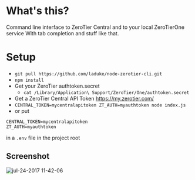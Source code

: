 # What's this?
Command line interface to ZeroTier Central and to your local ZeroTierOne service
With tab completion and stuff like that.

# Setup
- `git pull https://github.com/laduke/node-zerotier-cli.git`
- `npm install`
- Get your ZeroTier authtoken.secret 
  - `cat /Library/Application\ Support/ZeroTier/One/authtoken.secret `
- Get a ZeroTier Central API Token https://my.zerotier.com/
- `CENTRAL_TOKEN=mycentralapitoken ZT_AUTH=myauthtoken node index.js`
- or put 
```
CENTRAL_TOKEN=mycentralapitoken 
ZT_AUTH=myauthtoken
```
in a `.env` file in the project root

## Screenshot

![jul-24-2017 11-42-06](https://user-images.githubusercontent.com/11598/28539065-41cb97f6-7065-11e7-965c-a5feff868a91.gif)
